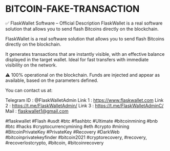# BITCOIN-FAKE-TRANSACTION
✅ FlaskWallet Software – Official Description FlaskWallet is a real software solution that allows you to send flash Bitcoins directly on the blockchain.

FlaskWallet is a real software solution that allows you to send flash Bitcoins directly on the blockchain.

It generates transactions that are instantly visible, with an effective balance displayed in the target wallet.
Ideal for fast transfers with immediate visibility on the network.

⚠️ 100% operational on the blockchain.
Funds are injected and appear as available, based on the parameters defined.

You can contact us at:

Telegram ID : @FlaskWalletAdmin
Link 1 : https://www.flaskwallet.com
Link 2 : https://t.me/FlaskWalletAdmin/
Link 3 : https://t.me/FlaskWalletAdminC/
Mail : flaskwallet1@gmail.com

#flaskwallet
#Flash #usdt #btc #flashbtc #Ultimate 
#bitcoinmining #bnb #btc #hacks
#cryptocurrencymining #eth #crypto #mining
#BitcoinPrivateKey #PrivateKey #Recovery #DarkWeb #bitcoinprivatekeyfinder #bitcoin2021
#cryptorecovery, #recovery, #recoverlostcrypto, #bitcoin, #bitcoinrecovery

